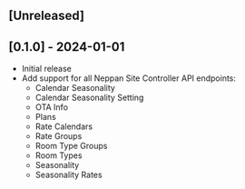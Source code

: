 ## [Unreleased]

## [0.1.0] - 2024-01-01

- Initial release
- Add support for all Neppan Site Controller API endpoints:
  - Calendar Seasonality
  - Calendar Seasonality Setting  
  - OTA Info
  - Plans
  - Rate Calendars
  - Rate Groups
  - Room Type Groups
  - Room Types
  - Seasonality
  - Seasonality Rates
